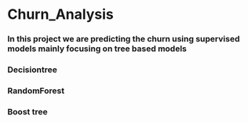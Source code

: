 # Churn_Analysis
### In this project we are predicting the churn using supervised models mainly focusing on tree based models 
### Decisiontree 
### RandomForest
### Boost tree
